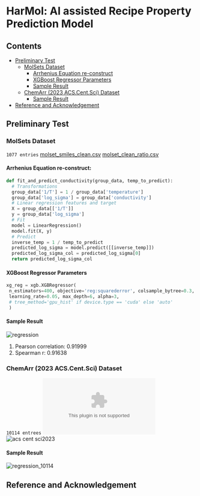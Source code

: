 # HarMol: AI assisted Recipe Property Prediction Model

## Contents
* [Preliminary Test](#preliminary-test)
  * [MolSets Dataset](#molsets-dataset)
    * [Arrhenius Equation re-construct](#arrhenius-equation-re-construct)
    * [XGBoost Regressor Parameters](#xgboost-regressor-parameters)
    * [Sample Result](#sample-result)
  * [ChemArr (2023 ACS.Cent.Sci) Dataset](#chemarr-(2023-acs.cent.sci)-dataset)
    * [Sample Result](#sample-result)
* [Reference and Acknowledgement](reference-and-acknowledgement)


## Preliminary Test

### MolSets Dataset
```1077 entries```
[molset_smiles_clean.csv](https://github.com/StarLiu714/HarMol/files/14746855/molset_smiles_clean.csv)
[molset_clean_ratio.csv](https://github.com/StarLiu714/HarMol/files/14746787/molset_clean_ratio.csv) 

#### Arrhenius Equation re-construct:
   ```python
   def fit_and_predict_conductivity(group_data, temp_to_predict):
     # Transformations
     group_data['1/T'] = 1 / group_data['temperature']
     group_data['log_sigma'] = group_data['conductivity']
     # Linear regression features and target
     X = group_data[['1/T']]
     y = group_data['log_sigma']
     # Fit
     model = LinearRegression()
     model.fit(X, y)
     # Predict
     inverse_temp = 1 / temp_to_predict
     predicted_log_sigma = model.predict([[inverse_temp]])
     predicted_log_sigma_col = predicted_log_sigma[0]
     return predicted_log_sigma_col
 ```

#### XGBoost Regressor Parameters
```python
xg_reg = xgb.XGBRegressor(
 n_estimators=400, objective='reg:squarederror', colsample_bytree=0.3,
 learning_rate=0.05, max_depth=6, alpha=3,
 # tree_method='gpu_hist' if device.type == 'cuda' else 'auto'
 )
```

#### Sample Result
![regression](https://github.com/StarLiu714/HarMol/assets/87756322/05715870-570e-4888-8518-f1b2da22e6bc)
1. Pearson correlation: 0.91999
2. Spearman r: 0.91638


### ChemArr (2023 ACS.Cent.Sci) Dataset
```10114 entrees```
![clean_train_data.csv](https://github.com/StarLiu714/HarMol/files/14746987/clean_train_data.csv)
![acs cent sci2023](https://github.com/StarLiu714/HarMol/assets/87756322/32328788-4275-4da1-8ed4-b95e475ba228)

#### Sample Result
![regression_10114](https://github.com/StarLiu714/HarMol/assets/87756322/60f9e9ba-f26b-4ad8-b126-827f7e473610)



## Reference and Acknowledgement




